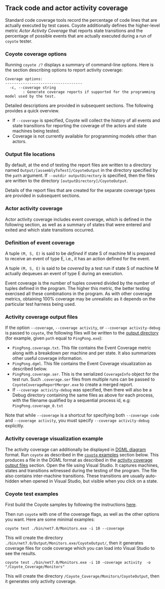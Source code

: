 
## Track code and actor activity coverage

Standard code coverage tools record the percentage of code lines that are actually executed by test
cases. Coyote additionally defines the higher-level metric _Actor Activity Coverage_ that reports
state transitions and the percentage of possible events that are actually executed during a run of
`coyote` tester.

### Coyote coverage options

Running `coyote /?` displays a summary of command-line options. Here is the section describing
options to report activity coverage:

```plain
Coverage options:
-----------------------------------
  -c, --coverage string       
        : Generate coverage reports if supported for the programming model used by the test.
```

Detailed descriptions are provided in subsequent sections. The following provides a quick overview.

* If `--coverage` is specified, Coyote will collect the history of all events and state transitions
  for reporting the coverage of the actors and state machines being tested.
* Coverage is not currently available for programming models other than actors.

### Output file locations

By default, at the end of testing the report files are written to a directory named
`Output/[assemblyToTest]/CoyoteOutput` in the directory specified by the `path` argument. If
`--outdir outputDirectory` is specified, then the files are written to the directory
`[outputDirectory]/CoyoteOutput`.

Details of the report files that are created for the separate coverage types are provided in
subsequent sections.

### Actor activity coverage

Actor activity coverage includes event coverage, which is defined in the following section, as well
as a summary of states that were entered and exited and which state transitions occurred.

### Definition of event coverage

A tuple `(M, S, E)` is said to be _defined_ if state S of machine M is prepared to receive an event
of type E, i.e., it has an action defined for the event.

A tuple `(M, S, E)` is said to be _covered_ by a test run if state S of machine M actually dequeues
an event of type E during an execution.

Event coverage is the number of tuples covered divided by the number of tuples defined in the
program. The higher this metric, the better testing exercised all these combinations in the
program. As with other coverage metrics, obtaining 100% coverage may be unrealistic as it depends
on the particular test harness being used.

### Activity coverage output files

If the option `--coverage`, `--coverage activity`, or `--coverage activity-debug` is passed to
`coyote`, the following files will be written to the [output directory](#output-file-locations) (for
example, given `path` equal to `PingPong.exe`):
* `PingPong.coverage.txt`. This file contains the Event Coverage metric along with a breakdown per
  machine and per state. It also summarizes other useful coverage information.
* `PingPong.dgml`. This file contains the Event Coverage visualization as described below.
* `PingPong.coverage.ser`. This is the serialized `CoverageInfo` object for the test run. Such
  `.coverage.ser` files from multiple runs can be passed to `CoyoteCoverageReportMerger.exe` to
  create a merged report.
* If `--coverage activity-debug` was specified, then there will also be a Debug directory containing
  the same files as above for each process, with the filename qualified by a sequential process id,
  e.g: `PingPong.coverage_0.txt`

Note that while `--coverage` is a shortcut for specifying both `--coverage code` and `--coverage
activity`, you must specify `--coverage activity-debug` explicitly.

### Activity coverage visualization example

The activity coverage can additionally be displayed in [DGML diagram](generate-dgml.md) format. Run
`coyote` as described in the [`coyote` examples](#coyote-test-examples) section below. This produces
a file in the DGML format as described in the [activity coverage output
files](#activity-coverage-output-files) section. Open the file using Visual Studio. It captures
machines, states and transitions witnessed during the testing of the program. The file also contains
inter-machine transitions. These transitions are usually auto-hidden when opened in Visual Studio,
but visible when you click on a state.

### Coyote test examples

First build the Coyote samples by following the instructions
[here](https://github.com/microsoft/coyote/tree/main/Samples/README.md).

Then run `coyote` with one of the coverage flags, as well as the other options you want. Here are
some minimal examples:

```plain
coyote test ./bin/net7.0/Monitors.exe -i 10 --coverage
```

This will create the directory `./bin/net7.0/Output/Monitors.exe/CoyoteOutput/`, then it
generates coverage files for code coverage which you can load into Visual Studio to see the results.

```plain
coyote test ./bin/net7.0/Monitors.exe -i 10 -coverage activity  -o "/Coyote_Coverage/Monitors"
```

This will create the directory `/Coyote_Coverage/Monitors/CoyoteOutput`, then it generates only
activity coverage.
